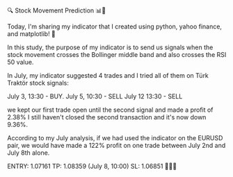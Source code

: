 🔍 Stock Movement Prediction 📊🎯

Today, I'm sharing my indicator that I created using python, yahoo finance, and matplotlib! 🎉

In this study, the purpose of my indicator is to send us signals when the stock movement crosses the Bollinger middle band and also crosses the RSI 50 value.

In July, my indicator suggested 4 trades and I tried all of them on Türk Traktör stock signals:

July 3, 13:30 - BUY. 
July 5, 10:30 - SELL 
July 12 13:30 - SELL

we kept our first trade open until the second signal and made a profit of 2.38%
I still haven't closed the second transaction and it's now down 9.36%. 

According to my July analysis, if we had used the indicator on the EURUSD pair, we would have made a 122% profit on one trade between July 2nd and July 8th alone.

ENTRY: 1.07161
TP: 1.08359 (July 8, 10:00)
SL: 1.06851 
 💸💸💸

